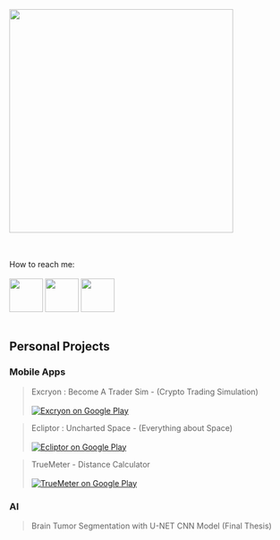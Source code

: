 
<img src="https://github.com/user-attachments/assets/1417442a-ca3b-4cda-b1fe-e3682b0b48fd"  width="400">

<br> <br> 
How to reach me:
<br><br> 
<code ><a href="https://www.instagram.com/huseyingur.dev/" target="_blank"><img height="60" src="https://www.vectorlogo.zone/logos/instagram/instagram-icon.svg"></a></code>
<code ><a href="https://tr.linkedin.com/in/huseyingur0001" target="_blank"><img height="60" src="https://cdn.jsdelivr.net/gh/devicons/devicon/icons/linkedin/linkedin-original.svg"></a></code>
<code ><a href="https://x.com/huseyingur_dev" target="_blank"><img height="60" src="https://cdn.jsdelivr.net/gh/devicons/devicon/icons/twitter/twitter-original.svg"></a></code> <br><br>

<h2>Personal Projects</h2>
<h3>Mobile Apps</h3>

> Excryon : Become A Trader Sim  - (Crypto Trading Simulation) <br><br>[![Excryon on Google Play](https://img.shields.io/badge/Play_Store-Excryon_:_Become_A_Trader_Sim-1f6691?logo=google-play)](https://play.google.com/store/apps/details?id=com.huseyingur.excryon&hl=en)

> Ecliptor : Uncharted Space - (Everything about Space) <br><br> [![Ecliptor on Google Play](https://img.shields.io/badge/Play_Store-Ecliptor_:_Uncharted_Space-1f6691?logo=google-play)](https://play.google.com/store/apps/details?id=com.huseyingur.ecliptor&hl=en)<br>

> TrueMeter - Distance Calculator <br><br> [![TrueMeter on Google Play](https://img.shields.io/badge/Play_Store-TrueMeter__:__Distance_Calculator-1f6691?logo=google-play)](https://play.google.com/store/apps/details?id=com.huseyingur.truemeter&hl=en)<br>

<h3>AI</h3>

> Brain Tumor Segmentation with U-NET CNN Model (Final Thesis)
> 
